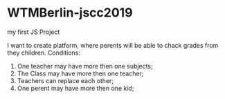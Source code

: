 # WTMBerlin-jscc2019
my first JS Project

I want to create platform, where perents will be able to chack grades from they children.
Conditions:
1. One teacher may have more then one subjects;
2. The Class may have more then one teacher;
3. Teachers can replace each other;
4. One perent may have more then one kid;
